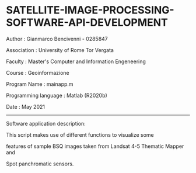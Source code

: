 # SATELLITE-IMAGE-PROCESSING-SOFTWARE-API-DEVELOPMENT

Author :                  Gianmarco Bencivenni - 0285847

Association :             University of Rome Tor Vergata

Faculty :                 Master's Computer and Information Engeneering

Course :                  Geoinformazione

Program Name :            mainapp.m

Programming language :    Matlab (R2020b)

Date :                    May 2021

-------------------------------------------------------------------------

Software application description:

This script makes use of different functions to visualize some

features of sample BSQ images taken from Landsat 4-5 Thematic Mapper and

Spot panchromatic sensors. 
